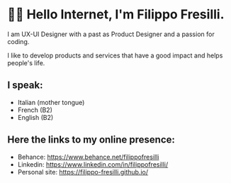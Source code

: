 # 👋🏻 Hello Internet, I'm Filippo Fresilli. 

I am UX-UI Designer with a past as Product Designer and a passion for coding. 

I like to develop products and services that have a good impact and helps people's life.

## I speak:

* Italian  (mother tongue)
* French   (B2) 
* English  (B2)

## Here the links to my online presence:

* Behance: https://www.behance.net/filippofresilli
* Linkedin: https://www.linkedin.com/in/filippofresilli/
* Personal site: https://filippo-fresilli.github.io/

